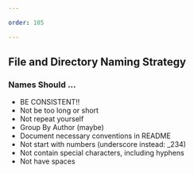 ```yaml
---

order: 105

---
```



## File and Directory Naming Strategy

<div>
    <h3>Names Should &hellip;</h3>
    <ul>
        <li class="fragment">BE CONSISTENT!!</li>
        <li class="fragment">Not be too long or short</li>
        <li class="fragment">Not repeat yourself</li>
        <li class="fragment">Group By Author (maybe)</li>
        <li class="fragment">Document necessary conventions in README</li>
        <li class="fragment">Not start with numbers (underscore instead: _234)</li>
        <li class="fragment">Not contain special characters, including hyphens</li>
        <li class="fragment">Not have spaces</li>
    </ul>
</div>








